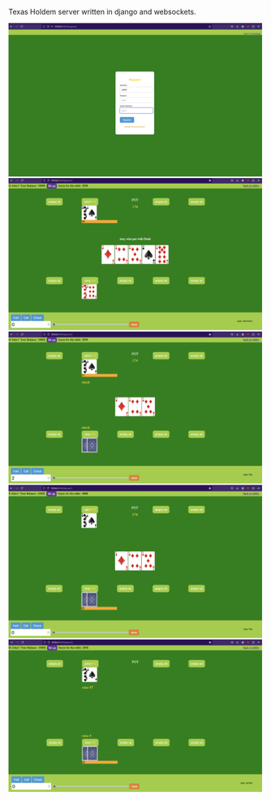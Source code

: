 Texas Holdem server written in django and websockets.
<p float="left">
  <img src="example_photos/ex1.png" width="500" />
  <img src="example_photos/ex5.png" width="500" />
  <img src="example_photos/ex4.png" width="500" />
  <img src="example_photos/ex3.png" width="500" />
  <img src="example_photos/ex2.png" width="500" />
</p>
